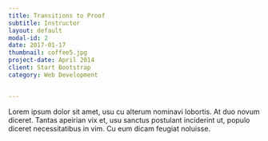 ```yaml
---
title: Transitions to Proof 
subtitle: Instructor
layout: default
modal-id: 2
date: 2017-01-17
thumbnail: coffee5.jpg
project-date: April 2014
client: Start Bootstrap
category: Web Development


---
```


Lorem ipsum dolor sit amet, usu cu alterum nominavi lobortis. At duo novum diceret. Tantas apeirian vix et, usu sanctus postulant inciderint ut, populo diceret necessitatibus in vim. Cu eum dicam feugiat noluisse.
